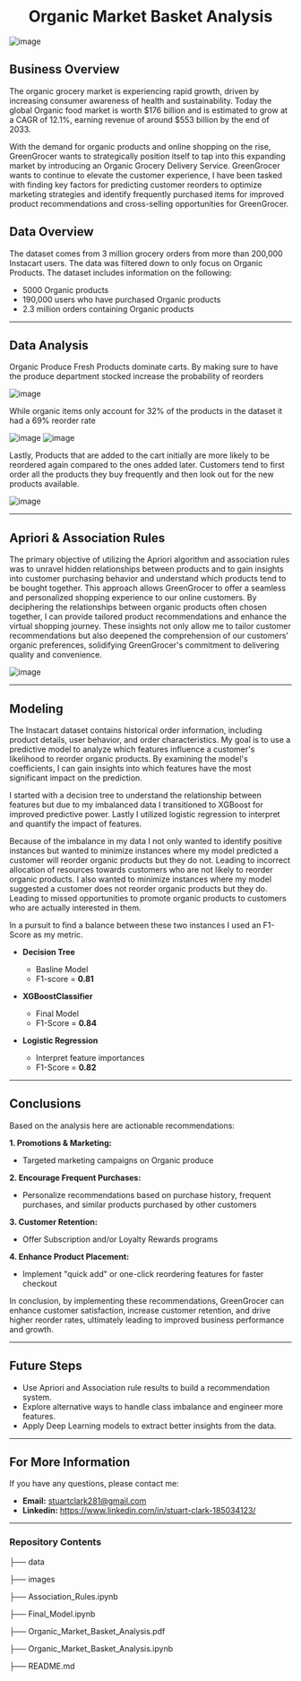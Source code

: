 <h1 align="center">  Organic Market Basket Analysis </h1>

  ![image](https://github.com/sclarkHOU/Organic_Market_Basket_Analysis/assets/56837718/c5b6605e-e28a-4f2a-b185-0f44366785c5)

## Business Overview
The organic grocery market is experiencing rapid growth, driven by increasing consumer awareness of health and sustainability. Today the global Organic food market is worth $176 billion and is estimated to grow at a CAGR of 12.1%, earning revenue of around $553 billion by the end of 2033.

With the demand for organic products and online shopping on the rise, GreenGrocer wants to strategically position itself to tap into this expanding market by introducing an Organic Grocery Delivery Service. GreenGrocer wants to continue to elevate the customer experience, I have been tasked with finding key factors for predicting customer reorders to optimize marketing strategies and identify frequently purchased items for improved product recommendations and cross-selling opportunities for GreenGrocer. 

## Data Overview
The dataset comes from 3 million grocery orders from more than 200,000 Instacart users. The data was filtered down to only focus on Organic Products. The dataset includes information on the following:
- 5000 Organic products
- 190,000 users who have purchased Organic products
- 2.3 million orders containing Organic products
  
***
## Data Analysis
Organic Produce Fresh Products dominate carts. By making sure to have the produce department stocked increase the probability of reorders

![image](https://github.com/sclarkHOU/Organic_Market_Basket_Analysis/assets/56837718/738c6a17-78d5-481b-8d2e-15fec0beee01)

While organic items only account for 32% of the products in the dataset it had a 69% reorder rate

![image](https://github.com/sclarkHOU/Organic_Market_Basket_Analysis/assets/56837718/07c16a2e-ce9a-40f8-9cca-975da03e7c93)
![image](https://github.com/sclarkHOU/Organic_Market_Basket_Analysis/assets/56837718/9e85a1b6-3b2c-4cec-b53b-98baaf7d76a6)

Lastly, Products that are added to the cart initially are more likely to be reordered again compared to the ones added later. Customers tend to first order all the products they buy frequently and then look out for the new products available.

![image](https://github.com/sclarkHOU/Organic-Market-Basket-Analysis/assets/56837718/0d080a01-c2a3-431f-862e-26be75ee2ac9)


** **
## Apriori & Association Rules
The primary objective of utilizing the Apriori algorithm and association rules was to unravel hidden relationships between products and to gain insights into customer purchasing behavior and understand which products tend to be bought together. This approach allows GreenGrocer to offer a seamless and personalized shopping experience to our online customers. By deciphering the relationships between organic products often chosen together, I can provide tailored product recommendations and enhance the virtual shopping journey. These insights not only allow me to tailor customer recommendations but also deepened the comprehension of our customers' organic preferences, solidifying GreenGrocer's commitment to delivering quality and convenience.

![image](https://github.com/sclarkHOU/Organic_Market_Basket_Analysis/assets/56837718/1c743d7d-ef17-4152-8030-9c9bbf93071e)

** **
## Modeling
The Instacart dataset contains historical order information, including product details, user behavior, and order characteristics. My goal is to use a predictive model to analyze which features influence a customer's likelihood to reorder organic products. By examining the model's coefficients, I can gain insights into which features have the most significant impact on the prediction.

I started with a decision tree to understand the relationship between features but due to my imbalanced data I transitioned to XGBoost for improved predictive power. Lastly I utilized logistic regression to interpret and quantify the impact of features.

Because of the imbalance in my data I not only wanted to identify positive instances but wanted to minimize instances where my model predicted a customer will reorder organic products but they do not. Leading to incorrect allocation of resources towards customers who are not likely to reorder organic products. I also wanted to minimize instances where my model suggested a customer does not reorder organic products but they do. Leading to missed opportunities to promote organic products to customers who are actually interested in them.

In a pursuit to find a balance between these two instances I used an F1-Score as my metric.

- **Decision Tree**
  - Basline Model
  - F1-score = **0.81**
    
- **XGBoostClassifier**
  - Final Model
  - F1-Score = **0.84**

- **Logistic Regression**
  - Interpret feature importances
  - F1-Score = **0.82**

** **
## Conclusions
Based on the analysis here are actionable recommendations:

**1. Promotions & Marketing:**
- Targeted marketing campaigns on Organic produce
  
**2. Encourage Frequent Purchases:**
- Personalize recommendations based on purchase history, frequent purchases, and similar products purchased by other customers
  
**3. Customer Retention:**
- Offer Subscription and/or Loyalty Rewards programs

**4. Enhance Product Placement:**
- Implement "quick add" or one-click reordering features for faster checkout

In conclusion, by implementing these recommendations, GreenGrocer can enhance customer satisfaction, increase customer retention, and drive higher reorder rates, ultimately leading to improved business performance and growth.

** **
## Future Steps
- Use Apriori and Association rule results to build a recommendation system.
- Explore alternative ways to handle class imbalance and engineer more features.
- Apply Deep Learning models to extract better insights from the data.

** **
## For More Information
If you have any questions, please contact me:
- **Email:** stuartclark281@gmail.com
- **Linkedin:** https://www.linkedin.com/in/stuart-clark-185034123/

** **
### Repository Contents
├── data

├── images

├── Association_Rules.ipynb

├── Final_Model.ipynb

├── Organic_Market_Basket_Analysis.pdf

├── Organic_Market_Basket_Analysis.ipynb

├── README.md
